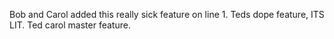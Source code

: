 Bob and Carol added this really sick feature on line 1. 
Teds dope feature, ITS LIT.
Ted carol master feature.